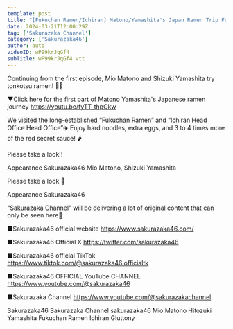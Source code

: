 ```yaml
---
template: post
title: "[Fukuchan Ramen/Ichiran] Matono/Yamashita's Japan Ramen Trip Fukuoka Edition [Part 2]"
date: 2024-03-21T12:00:29Z
tag: ['Sakurazaka Channel']
category: ['Sakurazaka46']
author: auto 
videoID: wP99krJqGf4
subTitle: wP99krJqGf4.vtt
---
```

Continuing from the first episode, Mio Matono and Shizuki Yamashita try tonkotsu ramen! 🍜🐷

▼Click here for the first part of Matono Yamashita's Japanese ramen journey
https://youtu.be/fyTT_thpGkw

We visited the long-established “Fukuchan Ramen” and “Ichiran Head Office Head Office”✈️
Enjoy hard noodles, extra eggs, and 3 to 4 times more of the red secret sauce! 🌶️

Please take a look!! ️

Appearance
Sakurazaka46 Mio Matono, Shizuki Yamashita

Please take a look 🌸

Appearance
Sakurazaka46

“Sakurazaka Channel” will be delivering a lot of original content that can only be seen here🌸

■Sakurazaka46 official website
https://www.sakurazaka46.com/

■Sakurazaka46 Official X
https://twitter.com/sakurazaka46

■Sakurazaka46 official TikTok
https://www.tiktok.com/@sakurazaka46.officialtk

■Sakurazaka46 OFFICIAL YouTube CHANNEL
https://www.youtube.com/@sakurazaka46

■Sakurazaka Channel
https://www.youtube.com/@sakurazakachannel

Sakurazaka46 Sakurazaka Channel sakurazaka46 Mio Matono Hitozuki Yamashita Fukuchan Ramen Ichiran Gluttony